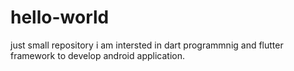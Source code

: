 # hello-world
just small repository
i am intersted in dart programmnig and flutter framework to develop android application.
